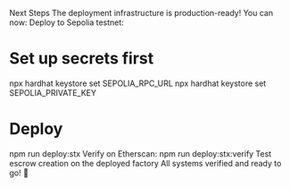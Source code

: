 Next Steps
The deployment infrastructure is production-ready! You can now:
Deploy to Sepolia testnet:
# Set up secrets first
npx hardhat keystore set SEPOLIA_RPC_URL
npx hardhat keystore set SEPOLIA_PRIVATE_KEY

# Deploy
npm run deploy:stx
Verify on Etherscan:
npm run deploy:stx:verify
Test escrow creation on the deployed factory
All systems verified and ready to go! 🚀
